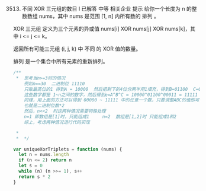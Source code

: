 3513. 不同 XOR 三元组的数目 I
      已解答
      中等
      相关企业
      提示
      给你一个长度为 n 的整数数组 nums，其中 nums 是范围 [1, n] 内所有数的 排列 。

XOR 三元组 定义为三个元素的异或值 nums[i] XOR nums[j] XOR nums[k]，其中 i <= j <= k。

返回所有可能三元组 (i, j, k) 中 不同 的 XOR 值的数量。

排列 是一个集合中所有元素的重新排列。

```js
/**
 *  思考当n>=3时的情况
    例如n==30  二进制位 11110   
    只取最高位的1 得到A = 10000  然后把剩下的4位分两半用1填充，得到B=01100  C=00011
    这些数字都是 1~n之间的数字，然后得到e=A^B^C = 10000^01100^00011 = 11111  即得到了当前二进制位数下的最大数，
    同理，用上面的方法可以得到 00000 ~ 11111 中的任意一个数，只要调整ABC的值即可，所以得到的数字个数是5*2，
    也就是二进制位数*2
    然后，n<<2  时这两种情况需要特殊处理
    n=1 即数组是[1]时，只能组成1     n=2  数组是[1,2]时 只能组成1和2
    综上，考虑两种情况进行代码实现

 * 
 *  */

var uniqueXorTriplets = function (nums) {
  let n = nums.length
  if (n <= 2) return n
  let s = 0
  while (n) (n >>= 1), s++
  return s * 2
}
```

